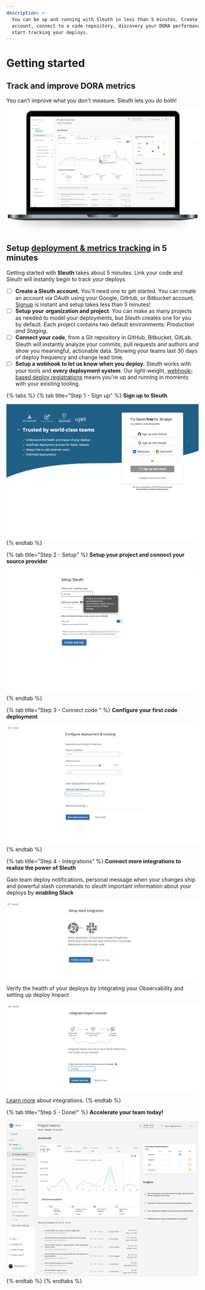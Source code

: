 ```yaml
---
description: >-
  You can be up and running with Sleuth in less than 5 minutes. Create an
  account, connect to a code repository, discovery your DORA performance and
  start tracking your deploys.
---
```


# Getting started

## Track and improve DORA metrics

You can't improve what you don't measure. Sleuth lets you do both!

![](<.gitbook/assets/725aa425-b833-478e-8908-af92af13e8f8 (1) (1).png>)

## Setup [deployment & metrics tracking](modeling-your-deployments/) in 5 minutes

Getting started with **Sleuth** takes about 5 minutes. Link your code and Sleuth will instantly begin to track your deploys.

* [ ] **Create a Sleuth account.** You'll need one to get started. You can create an account via OAuth using your Google, GitHub, or Bitbucket account. [Signup](https://app.sleuth.io/account/signup/) is instant and setup takes less than 5 minutes!
* [ ] **Setup your** **organization and project**. You can make as many projects as needed to model your deployments, but Sleuth creates one for you by default. Each project contains two default environments: _Production and Staging_.
* [ ] **Connect your code**, from a Git repository in GitHub, Bitbucket, GitLab. Sleuth will instantly analyze your commits, pull requests and authors and show you meaningful, actionable data. Showing your teams last 30 days of deploy frequency and change lead time.
* [ ] **Setup a webhook to let us know when you deploy**. Sleuth works with your tools and **every deployment system**. Our light-weight, [webhook-based deploy registrations](modeling-your-deployments/code-deployments/how-to-register-a-deploy.md) means you're up and running in moments with your existing tooling.

{% tabs %}
{% tab title="Step 1 - Sign up" %}
**Sign up to Sleuth**

![](.gitbook/assets/signup-sleuth-2021-01-26-15-11-05.png)
{% endtab %}

{% tab title="Step 2 - Setup" %}
**Setup your project and connect your source provider**

![](.gitbook/assets/signup-setup-journeys-figma-2021-01-26-15-18-11.png)
{% endtab %}

{% tab title="Step 3 - Connect code " %}
**Configure your first code deployment**

![](.gitbook/assets/signup-setup-journeys-figma-2021-01-26-15-20-40.png)
{% endtab %}

{% tab title="Step 4 - Integrations" %}
**Connect more integrations to realize the power of Sleuth**

Gain team deploy notifications, personal message when your changes ship and powerful slash commands to _sleuth_ important information about your deploys by **enabling Slack**

![](.gitbook/assets/signup-setup-journeys-figma-2021-01-26-15-26-44.png)

Verify the health of your deploys by integrating your Observability and setting up deploy Impact

![](.gitbook/assets/signup-setup-journeys-figma-2021-01-26-15-27-06.png)

[Learn more](integrations-1/about-integrations.md) about integrations.
{% endtab %}

{% tab title="Step 5 - Done!" %}
**Accelerate your team today!**

![](<.gitbook/assets/sleuth-sleuth-sleuth-2021-07-13-14-44-27 (1) (1) (1) (1).png>)
{% endtab %}
{% endtabs %}

